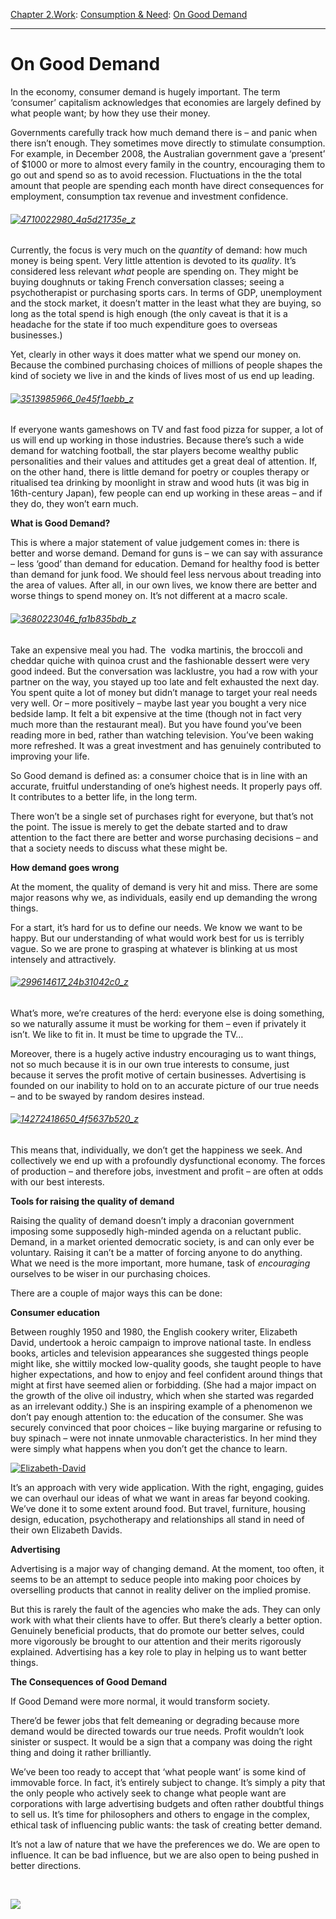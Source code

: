 [Chapter 2.Work](https://www.theschooloflife.com/thebookoflife/category/work/): [Consumption & Need](https://www.theschooloflife.com/thebookoflife/category/work/consumption-and-need/): [On Good Demand](https://www.theschooloflife.com/thebookoflife/good-demand/)

* * *

# On Good Demand

In the economy, consumer demand is hugely important. The term ‘consumer’ capitalism acknowledges that economies are largely defined by what people want; by how they use their money.

Governments carefully track how much demand there is – and panic when there isn’t enough. They sometimes move directly to stimulate consumption. For example, in December 2008, the Australian government gave a ‘present’ of $1000 or more to almost every family in the country, encouraging them to go out and spend so as to avoid recession.&nbsp;Fluctuations in the the total amount that people are spending each month have direct consequences for employment, consumption tax revenue and investment confidence.

###### [![4710022980_4a5d21735e_z](https://www.theschooloflife.com/thebookoflife/wp-content/uploads/2015/01/4710022980_4a5d21735e_z.jpg)](http://www.thebookoflife.org/wp-content/uploads/2015/01/4710022980_4a5d21735e_z.jpg)

Currently, the focus is very much on the _quantity_ of demand: how much money is being spent.&nbsp;Very little attention is devoted to its _quality_.&nbsp;It’s considered less relevant _what_ people are spending on. They might be buying doughnuts&nbsp;or taking French conversation classes; seeing a psychotherapist or purchasing sports cars. In terms of GDP, unemployment and the stock market, it doesn’t matter in the least what they are buying, so long as the total spend is high enough (the only caveat is that it is a headache for the state if too much expenditure goes to overseas businesses.)

Yet, clearly in other ways it does matter what we spend our money on. Because the combined purchasing choices of millions of people shapes the kind of society we live in and the kinds of lives most of us end up leading.

###### [![3513985966_0e45f1aebb_z](https://www.theschooloflife.com/thebookoflife/wp-content/uploads/2015/01/3513985966_0e45f1aebb_z.jpg)](http://www.thebookoflife.org/wp-content/uploads/2015/01/3513985966_0e45f1aebb_z.jpg)

If everyone wants gameshows on TV and fast food pizza for supper, a lot of us will end up working in those industries. Because there’s such a wide demand for watching football, the star players become wealthy public personalities and their values and attitudes get a great deal of attention. If, on the other hand, there is little demand for poetry or couples therapy or ritualised tea drinking by moonlight in straw and wood huts (it was big in 16th-century Japan), few people can end up working in these areas – and if they do, they won’t earn much.

**What is Good Demand?**

This is where a major statement of value judgement comes in: there is better and worse demand. Demand for guns is – we can say with assurance – less ‘good’ than demand for education. Demand for healthy food is better than demand for junk food. We should feel less nervous about treading into the area of values. After all, in our own lives, we know there are better and worse things to spend money on. It’s not different at a macro scale.

###### [![3680223046_fa1b835bdb_z](https://www.theschooloflife.com/thebookoflife/wp-content/uploads/2015/01/3680223046_fa1b835bdb_z.jpg)](http://www.thebookoflife.org/wp-content/uploads/2015/01/3680223046_fa1b835bdb_z.jpg)

Take an expensive meal you had. The&nbsp; vodka martinis, the broccoli and cheddar quiche with quinoa crust and the fashionable dessert were very good indeed. But the conversation was lacklustre, you had a row with your partner on the way, you stayed up too late and felt exhausted the next day. You spent quite a lot of money but didn’t manage to target your real needs very well.&nbsp;Or – more positively – maybe last year you bought a very nice bedside lamp. It felt a bit expensive at the time (though not in fact very much more than the restaurant meal). But you have found you’ve been reading more in bed, rather than watching television. You’ve been waking more refreshed. It was a great investment and has genuinely contributed to improving your life.

So Good demand is defined as: a consumer choice that is in line with an accurate, fruitful understanding of one’s highest needs. It properly pays off. It contributes to&nbsp;a better life, in the long term.&nbsp;

There won’t be a single set of purchases right for everyone, but that’s not the point. The issue is merely to get the debate started and to draw attention to the fact there are better and worse purchasing decisions – and that a society needs to discuss what these might be.

**How demand goes wrong**

At the moment, the quality of demand is very hit and miss. There are some major reasons why we, as individuals, easily end up demanding the wrong things.

For a start, it’s hard for us to define our needs. We know we want to be happy. But our understanding of what would work best for us is terribly vague. So we are prone to grasping at whatever is blinking at us most intensely and attractively.

###### [![299614617_24b31042c0_z](https://www.theschooloflife.com/thebookoflife/wp-content/uploads/2015/01/299614617_24b31042c0_z.jpg)](http://www.thebookoflife.org/wp-content/uploads/2015/01/299614617_24b31042c0_z.jpg)

What’s more, we’re creatures of the herd: everyone else is doing something, so we naturally assume it must be working for them – even if privately it isn’t. We like to fit in. It must be time to upgrade the TV…

Moreover, there is a hugely active industry encouraging us to want things, not so much because it is in our own true interests to consume, just because it serves the profit motive of certain businesses. Advertising is founded on our inability to hold on to an accurate picture of our true needs – and to be swayed by random desires instead.

###### [![14272418650_4f5637b520_z](https://www.theschooloflife.com/thebookoflife/wp-content/uploads/2015/01/14272418650_4f5637b520_z.jpg)](http://www.thebookoflife.org/wp-content/uploads/2015/01/14272418650_4f5637b520_z.jpg)

This means that, individually, we don’t get the happiness we seek. And collectively we end up with a profoundly dysfunctional economy. The forces of production – and therefore jobs, investment and profit – are often at odds with our best interests.&nbsp;

**Tools for raising the quality of demand**

Raising the quality of demand doesn’t imply a draconian government imposing some supposedly high-minded agenda on a reluctant public. Demand, in a market oriented democratic society, is and can only ever be voluntary. Raising it can’t be a matter of forcing anyone to do anything. What we need is the more important, more humane, task of _encouraging_ ourselves to be wiser in our purchasing choices.

There are a couple of major ways this can be done:&nbsp;

**Consumer education**

Between roughly 1950 and 1980, the English cookery writer, Elizabeth David, undertook a heroic campaign to improve national taste. In endless books, articles and television appearances she suggested things people might like, she wittily mocked low-quality goods, she taught people to have higher expectations, and how to enjoy and feel confident around things that might at first have seemed alien or forbidding. (She had a major impact on the growth of the olive oil industry, which when she started was regarded as an irrelevant oddity.) She is an inspiring example of a phenomenon we don’t pay enough attention to: the education of the consumer. She was securely convinced that poor choices – like buying margarine or refusing to buy spinach – were not innate unmovable characteristics. In her mind they were simply what happens when you don’t get the chance to learn.

[![Elizabeth-David](https://www.theschooloflife.com/thebookoflife/wp-content/uploads/2015/01/Elizabeth-David1.jpg)](http://www.thebookoflife.org/wp-content/uploads/2015/01/Elizabeth-David1.jpg)

It’s an approach with very wide application. With the right, engaging, guides we can overhaul our ideas of what we want in areas far beyond cooking. We’ve done it to some extent around food. But travel, furniture, housing design, education, psychotherapy and relationships all stand in need of their own Elizabeth Davids.

**Advertising**

Advertising is a major way of changing demand. At the moment, too often, it seems to be an attempt to seduce people into making poor choices by overselling products that cannot in reality deliver on the implied promise.

But this is rarely the fault of the agencies who make the ads. They can only work with what their clients have to offer. But there’s clearly a better option. Genuinely beneficial products, that do promote our better selves, could more vigorously be brought to our attention and their merits rigorously explained. Advertising has a key role to play in helping us to want better things.

**The Consequences of Good Demand**

If Good Demand were more normal, it would transform society.

There’d be fewer jobs that felt demeaning or degrading because more demand would be directed towards our true needs. Profit wouldn’t look sinister or suspect. It would be a sign that a company was doing the right thing and doing it rather brilliantly.

We’ve been too ready to accept that ‘what people want’ is some kind of immovable force. In fact, it’s entirely subject to change. It’s simply a pity that the only people who actively seek to change what people want are corporations with large advertising budgets and often rather doubtful things to sell us. It’s time for philosophers and others to engage in the complex, ethical task of influencing public wants: the task of creating better demand.

It’s not a law of nature that we have the preferences we do. We are open to influence. It can be bad influence, but we are also open to being pushed in better directions.

&nbsp;

[![](https://img.youtube.com/vi/VvTzaNUDVms/0.jpg)](https://www.youtube.com/embed/VvTzaNUDVms '')
